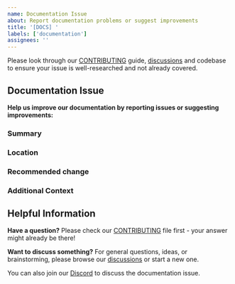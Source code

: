 ```yaml
---
name: Documentation Issue
about: Report documentation problems or suggest improvements
title: '[DOCS] '
labels: ['documentation']
assignees: ''
---
```


Please look through our [CONTRIBUTING](https://github.com/Perfect-Abstractions/Compose/blob/main/CONTRIBUTING.md) guide, [discussions](https://github.com/Perfect-Abstractions/Compose/discussions) and codebase to ensure your issue is well-researched and not already covered.

## Documentation Issue

**Help us improve our documentation by reporting issues or suggesting improvements:**

### Summary
<!-- Describe the documentation issue clearly -->

### Location
<!-- Provide links, file paths, or section names -->

### Recommended change
<!-- Describe what the correct information should be -->

### Additional Context
<!-- Add any other context, screenshots, or examples that might be helpful -->

## Helpful Information

**Have a question?** Please check our [CONTRIBUTING](https://github.com/Perfect-Abstractions/Compose/blob/main/CONTRIBUTING.md) file first - your answer might already be there!

**Want to discuss something?** For general questions, ideas, or brainstorming, please browse our [discussions](https://github.com/Perfect-Abstractions/Compose/discussions) or start a new one. 

You can also join our [Discord](https://discord.gg/DCBD2UKbxc) to discuss the documentation issue.
